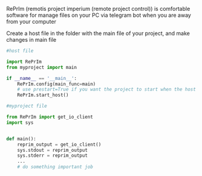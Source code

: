 RePrIm (remotis project imperium (remote project control)) is comfortable software for manage files on your PC via telegram bot when you are away from your computer

Create a host file in the folder with the main file of your project, and make changes in main file

```python
#host file

import RePrIm
from myproject import main

if __name__ == '__main__':
    RePrIm.config(main_func=main)
    # use prestart=True if you want the project to start when the host starts
    RePrIm.start_host()
```


```python
#myproject file

from RePrIm import get_io_client
import sys


def main():
    reprim_output = get_io_client()
    sys.stdout = reprim_output
    sys.stderr = reprim_output
    ...
    # do something important job
```
